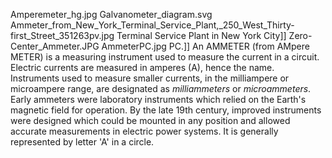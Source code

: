Amperemeter_hg.jpg Galvanometer_diagram.svg Ammeter_from_New_York_Terminal_Service_Plant,_250_West_Thirty-first_Street_351263pv.jpg Terminal Service Plant in New York City]] Zero-Center_Ammeter.JPG AmmeterPC.jpg PC.]] An AMMETER (from AMpere METER) is a measuring instrument used to measure the current in a circuit. Electric currents are measured in amperes (A), hence the name. Instruments used to measure smaller currents, in the milliampere or microampere range, are designated as _milliammeters_ or _microammeters_. Early ammeters were laboratory instruments which relied on the Earth's magnetic field for operation. By the late 19th century, improved instruments were designed which could be mounted in any position and allowed accurate measurements in electric power systems. It is generally represented by letter 'A' in a circle.
